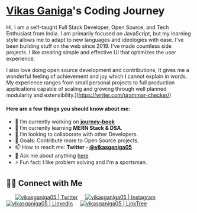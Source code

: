 # [Vikas Ganiga](https://github.com/vikasganiga05)'s Coding Journey

Hi, I am a self-taught Full Stack Developer, Open Source, and Tech Enthusiast from India. I am primarily focused on JavaScript, but my learning style allows me to adapt to new languages and ideologies with ease. I've been building stuff on the web since 2019. I've made countless side projects. I like creating simple and effective UI that optimizes the user experience.

I also love doing open source development and contributions, It gives me a wonderful feeling of achievement and joy which I cannot explain in words. My experience ranges from small personal projects to full production applications capable of scaling and growing through well planned modularity and extensibility.](https://writer.com/grammar-checker/)

#### Here are a few things you should know about me:

- 🔭 I’m currently working on **[journey-book](https://github.com/collab-community/journey-book/)**
- 🌱 I’m currently learning **MERN Stack & DSA**.
- 👯 I’m looking to collaborate with other Developers.
- 🥅 Goals: Contribute more to Open Source projects.
- 📫 How to reach me: **Twitter - [@vikasganiga05](https://twitter.com/vikasganiga05)**
- 💬 Ask me about anything [here](https://github.com/vikasganiga05/vikasganiga05/discussions)
- ⚡ Fun fact: I like problem solving and I'm a sportsman.

## 🤝🏻 Connect with Me
&nbsp; &nbsp; &nbsp;
[![vikasganiga05 | Twitter](https://res.cloudinary.com/neontuts/image/upload/c_scale,w_24/v1615091228/GitHub%20ReadMe/twitter_skdfew.png)](https://twitter.com/vikasganiga05)
&nbsp; &nbsp;
[![vikasganiga05 | Instagram](https://res.cloudinary.com/neontuts/image/upload/c_scale,w_24/v1615091228/GitHub%20ReadMe/instagram_hjwtbt.png)](https://instagram.com/vikasganiga05)
&nbsp; &nbsp;
[![vikasganiga05 | LinkedIn](https://res.cloudinary.com/neontuts/image/upload/c_scale,w_24/v1615091227/GitHub%20ReadMe/linkedin_elee1c.png)](https://linkedin.com/in/vikasganiga05)
&nbsp; &nbsp;
[![vikasganiga05 | LinkTree](https://res.cloudinary.com/neontuts/image/upload/c_scale,w_24/v1615091227/GitHub%20ReadMe/iconfinder_Website_Link-01_2036291_pphqmj.png)](https://linktr.ee/vikasganiga05)

